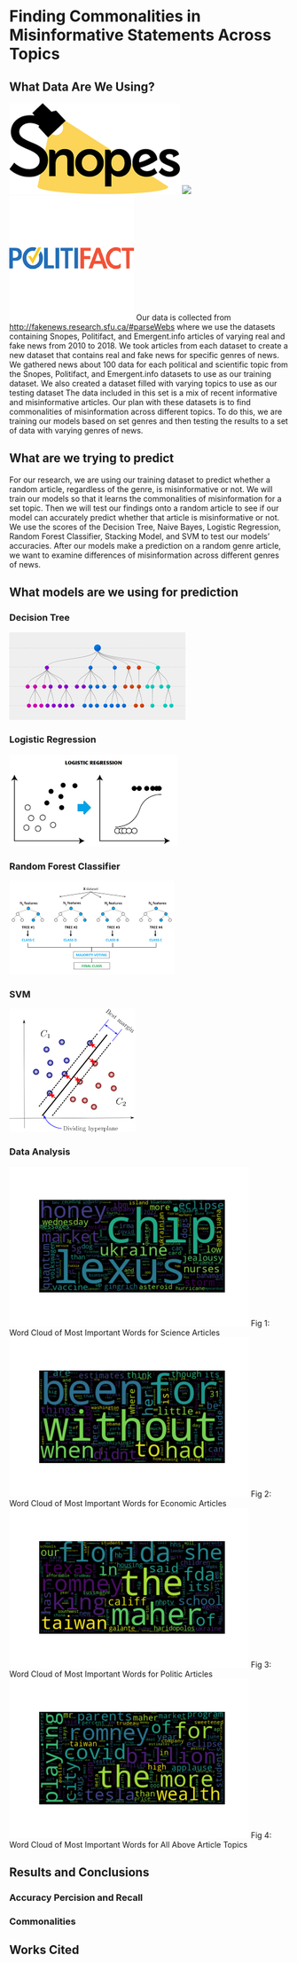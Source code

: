 # Finding Commonalities in Misinformative Statements Across Topics
## What Data Are We Using?
<img src="/assets/img/Snopes.png"> <img src="/assets/img/inforwars.png"> <img src="/assets/img/polifact.png">
Our data is collected from http://fakenews.research.sfu.ca/#parseWebs where we use the datasets containing Snopes, Politifact, and Emergent.info articles of varying real and fake news from 2010 to 2018. We took articles from each dataset to create a new dataset that contains real and fake news for specific genres of news. We gathered news about 100 data for each political and scientific topic from the Snopes, Politifact, and Emergent.info datasets to use as our training dataset. We also created a dataset filled with varying topics to use as our testing dataset The data included in this set is a mix of recent informative and misinformative articles. Our plan with these datasets is to find commonalities of misinformation across different topics. To do this, we are training our models based on set genres and then testing the results to a set of data with varying genres of news. 
## What are we trying to predict
For our research, we are using our training dataset to predict whether a random article, regardless of the genre, is misinformative or not. We will train our models so that it learns the commonalities of misinformation for a set topic. Then we will test our findings onto a random article to see if our model can accurately predict whether that article is misinformative or not. We use the scores of the Decision Tree, Naive Bayes, Logistic Regression, Random Forest Classifier, Stacking Model, and SVM to test our models’ accuracies. After our models make a prediction on a random genre article, we want to examine differences of misinformation across different genres of news.
## What models are we using for prediction
### Decision Tree
<img src="/assets/img/decision_tree_example.png">

### Logistic Regression
<img src="/assets/img/logistic_regression_example.png">

### Random Forest Classifier
<img src="/assets/img/random_forest_classifier.png">

### SVM
<img src="/assets/img/svm_example.png">

### Data Analysis
<img src="/assets/img/science_logisitic_cloud (1).png"> 
Fig 1: Word Cloud of Most Important Words for Science Articles

<img src="/assets/img/economics_logisitic_cloud (1).png">
Fig 2: Word Cloud of Most Important Words for Economic Articles

<img src="/assets/img/politics_logisitic_cloud.png">
Fig 3: Word Cloud of Most Important Words for Politic Articles

<img src="/assets/img/general_logisitic_cloud.png">
Fig 4: Word Cloud of Most Important Words for All Above Article Topics

## Results and Conclusions
### Accuracy Percision and Recall

### Commonalities

## Works Cited
